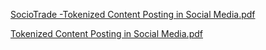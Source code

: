 [SocioTrade -Tokenized Content Posting in Social Media.pdf](https://github.com/Roshan23R/SocioTrade/files/14967110/Major.Project.-SocioTrade.-Tokenized.Content.Posting.in.Social.Media.pdf)

[Tokenized Content Posting in Social Media.pdf](https://github.com/Roshan23R/SocioTrade/files/14967109/Tokenized.Content.Posting.in.Social.Media.pdf)
